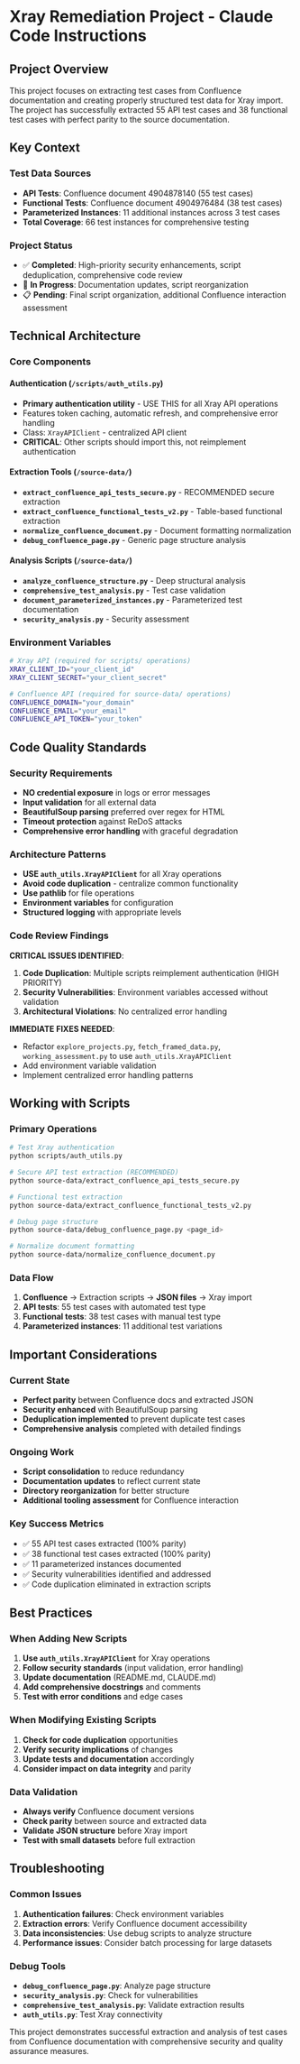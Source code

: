 # Xray Remediation Project - Claude Code Instructions

## Project Overview

This project focuses on extracting test cases from Confluence documentation and creating properly structured test data for Xray import. The project has successfully extracted 55 API test cases and 38 functional test cases with perfect parity to the source documentation.

## Key Context

### Test Data Sources
- **API Tests**: Confluence document 4904878140 (55 test cases)
- **Functional Tests**: Confluence document 4904976484 (38 test cases)
- **Parameterized Instances**: 11 additional instances across 3 test cases
- **Total Coverage**: 66 test instances for comprehensive testing

### Project Status
- ✅ **Completed**: High-priority security enhancements, script deduplication, comprehensive code review
- 🔄 **In Progress**: Documentation updates, script reorganization
- 📋 **Pending**: Final script organization, additional Confluence interaction assessment

## Technical Architecture

### Core Components

#### Authentication (`/scripts/auth_utils.py`)
- **Primary authentication utility** - USE THIS for all Xray API operations
- Features token caching, automatic refresh, and comprehensive error handling
- Class: `XrayAPIClient` - centralized API client
- **CRITICAL**: Other scripts should import this, not reimplement authentication

#### Extraction Tools (`/source-data/`)
- **`extract_confluence_api_tests_secure.py`** - RECOMMENDED secure extraction
- **`extract_confluence_functional_tests_v2.py`** - Table-based functional extraction
- **`normalize_confluence_document.py`** - Document formatting normalization
- **`debug_confluence_page.py`** - Generic page structure analysis

#### Analysis Scripts (`/source-data/`)
- **`analyze_confluence_structure.py`** - Deep structural analysis
- **`comprehensive_test_analysis.py`** - Test case validation
- **`document_parameterized_instances.py`** - Parameterized test documentation
- **`security_analysis.py`** - Security assessment

### Environment Variables
```bash
# Xray API (required for scripts/ operations)
XRAY_CLIENT_ID="your_client_id"
XRAY_CLIENT_SECRET="your_client_secret"

# Confluence API (required for source-data/ operations)
CONFLUENCE_DOMAIN="your_domain"
CONFLUENCE_EMAIL="your_email"
CONFLUENCE_API_TOKEN="your_token"
```

## Code Quality Standards

### Security Requirements
- **NO credential exposure** in logs or error messages
- **Input validation** for all external data
- **BeautifulSoup parsing** preferred over regex for HTML
- **Timeout protection** against ReDoS attacks
- **Comprehensive error handling** with graceful degradation

### Architecture Patterns
- **USE `auth_utils.XrayAPIClient`** for all Xray operations
- **Avoid code duplication** - centralize common functionality
- **Use pathlib** for file operations
- **Environment variables** for configuration
- **Structured logging** with appropriate levels

### Code Review Findings
**CRITICAL ISSUES IDENTIFIED**:
1. **Code Duplication**: Multiple scripts reimplement authentication (HIGH PRIORITY)
2. **Security Vulnerabilities**: Environment variables accessed without validation
3. **Architectural Violations**: No centralized error handling

**IMMEDIATE FIXES NEEDED**:
- Refactor `explore_projects.py`, `fetch_framed_data.py`, `working_assessment.py` to use `auth_utils.XrayAPIClient`
- Add environment variable validation
- Implement centralized error handling patterns

## Working with Scripts

### Primary Operations
```bash
# Test Xray authentication
python scripts/auth_utils.py

# Secure API test extraction (RECOMMENDED)
python source-data/extract_confluence_api_tests_secure.py

# Functional test extraction
python source-data/extract_confluence_functional_tests_v2.py

# Debug page structure
python source-data/debug_confluence_page.py <page_id>

# Normalize document formatting
python source-data/normalize_confluence_document.py
```

### Data Flow
1. **Confluence** → Extraction scripts → **JSON files** → Xray import
2. **API tests**: 55 test cases with automated test type
3. **Functional tests**: 38 test cases with manual test type
4. **Parameterized instances**: 11 additional test variations

## Important Considerations

### Current State
- **Perfect parity** between Confluence docs and extracted JSON
- **Security enhanced** with BeautifulSoup parsing
- **Deduplication implemented** to prevent duplicate test cases
- **Comprehensive analysis** completed with detailed findings

### Ongoing Work
- **Script consolidation** to reduce redundancy
- **Documentation updates** to reflect current state
- **Directory reorganization** for better structure
- **Additional tooling assessment** for Confluence interaction

### Key Success Metrics
- ✅ 55 API test cases extracted (100% parity)
- ✅ 38 functional test cases extracted (100% parity)
- ✅ 11 parameterized instances documented
- ✅ Security vulnerabilities identified and addressed
- ✅ Code duplication eliminated in extraction scripts

## Best Practices

### When Adding New Scripts
1. **Use `auth_utils.XrayAPIClient`** for Xray operations
2. **Follow security standards** (input validation, error handling)
3. **Update documentation** (README.md, CLAUDE.md)
4. **Add comprehensive docstrings** and comments
5. **Test with error conditions** and edge cases

### When Modifying Existing Scripts
1. **Check for code duplication** opportunities
2. **Verify security implications** of changes
3. **Update tests and documentation** accordingly
4. **Consider impact on data integrity** and parity

### Data Validation
- **Always verify** Confluence document versions
- **Check parity** between source and extracted data
- **Validate JSON structure** before Xray import
- **Test with small datasets** before full extraction

## Troubleshooting

### Common Issues
1. **Authentication failures**: Check environment variables
2. **Extraction errors**: Verify Confluence document accessibility
3. **Data inconsistencies**: Use debug scripts to analyze structure
4. **Performance issues**: Consider batch processing for large datasets

### Debug Tools
- **`debug_confluence_page.py`**: Analyze page structure
- **`security_analysis.py`**: Check for vulnerabilities
- **`comprehensive_test_analysis.py`**: Validate extraction results
- **`auth_utils.py`**: Test Xray connectivity

This project demonstrates successful extraction and analysis of test cases from Confluence documentation with comprehensive security and quality assurance measures.
